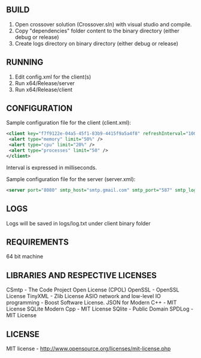 BUILD
--------

1) Open crossover solution (Crossover.sln) with visual studio and compile.
2) Copy "dependencies" folder content to the binary directory (either debug or release)
3) Create logs directory on binary directory (either debug or release)

RUNNING
--------

1) Edit config.xml for the client(s)
2) Run x64/Release/server
3) Run x64/Release/client

CONFIGURATION
------------

Sample configuration file for the client (client.xml):

```xml
<client key="f7f9122e-04a5-45f1-83b9-4415f9a5a4f8" refreshInterval="1000" alertInterval="5000" host="localhost:8080" mail="crossovertestcpp@gmail.com">
 <alert type="memory" limit="50%" />
 <alert type="cpu" limit="20%" />
 <alert type="processes" limit="50" />
</client>
```

Interval is expressed in milliseconds.

Sample configuration file for the server (server.xml):

```xml
<server port="8080" smtp_host="smtp.gmail.com" smtp_port="587" smtp_login="crossovertestcpp@gmail.com" smtp_password="yD2JaL3gKu2uGhzW" smtp_sender="crossover test" smtp_sender_mail="crossovertestcpp@gmail.com"/>
```

LOGS
------------

Logs will be saved in logs/log.txt under client binary folder

REQUIREMENTS
--------

64 bit machine

LIBRARIES AND RESPECTIVE LICENSES
----------

CSmtp - The Code Project Open License (CPOL)
OpenSSL - OpenSSL License
TinyXML - Zlib License
ASIO network and low-level IO programming -  Boost Software License.
JSON for Modern C++ - MIT License
SQLite Modern Cpp - MIT License
SQlite - Public Domain
SPDLog - MIT License

LICENSE
----------

MIT license - http://www.opensource.org/licenses/mit-license.php